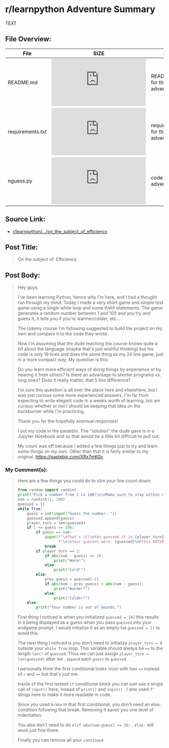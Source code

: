 # r/learnpython Adventure Summary
  TEXT

## File Overview:
  File | SIZE | BRIEF
--- | --- | ---
README.md | ![GitHub file size in bytes](https://img.shields.io/github/size/Phillyclause89/reddit_scripts/on_the_subject_of_efficiency/README.md?style=plastic) | README.md file for this adventure.
requirements.txt | ![GitHub file size in bytes](https://img.shields.io/github/size/Phillyclause89/reddit_scripts/on_the_subject_of_efficiency/requirements.txt?style=plastic) | requirements.txt for this adventure.
nguess.py | ![GitHub file size in bytes](https://img.shields.io/github/size/Phillyclause89/reddit_scripts/on_the_subject_of_efficiency/nguess.py?style=plastic) | code for this adventure.
  
## Source Link:
  * [ r/learnpython/.../on_the_subject_of_efficiency ]( https://www.reddit.com/r/learnpython/comments/dtpn9x/on_the_subject_of_efficiency/ )
  
## Post Title:
  > On the subject of: Efficiency
  
## Post Body:
  > Hey guys,
  >
  > I've been learning Python, hence why I'm here, and I had a thought run through my mind. Today I made a very short game and simple text game using a single while loop and some if/elif statements. The game generates a random number between 1 and 100 and you try and guess it, it tells you if you're warmer/colder, etc...
  >
  > The Udemy course I'm following suggested to build the project on my own and compare it to the code they wrote.
  >
  > Now I'm assuming that the dude teaching the course knows quite a bit about the language (maybe that's just wishful thinking) but his code is only 19 lines and does the same thing as my 24 line game, just in a more compact way. My question is this:
  >
  > Do you learn more efficient ways of doing things by experience or by hearing it from others? Is there an advantage to shorter programs vs. long ones? Does it really matter, that 5 line difference?
  >
  > I'm sure this question is all over the place here and elsewhere, but I was just curious some more experienced answers. I'm far from expecting to write elegant code in a weeks worth of learning, but am curious whether or not I should be keeping that idea on the backburner while I'm practicing.
  >
  > Thank you for the hopefully eventual responses!
  > 
  > I put my code in the pastebin.
  > The "solution" the dude gave is in a Jupyter Notebook and so that would be a little bit difficult to pull out.
  >
  > My count was off because I added a few things just to try and learn some things on my own. Other than that it is fairly similar to my original.
  > https://pastebin.com/XRx7mKGc

### My Comment(s):
  > Here are a few things you could do to slim your line count down:
  > ```python
  > from random import randint
  > print("Pick a number from 1 to 100!\n\nMake sure to stay within range,\nor else...\n")
  > num = randint(1, 100)
  > guessed = []
  > while True:
  >     guess = int(input("Guess the number: "))
  >     guessed.append(guess)
  >     player_turn = len(guessed)
  >     if 1 <= guess <= 100:
  >         if guess == num:
  >             input(f"\nThat's it!\nYou guessed it in {player_turn} turn(s)!"
  >                   f"\n\nYour guesses were: {guessed}\nPress ENTER to exit.")
  >             break
  >         if player_turn == 1:
  >             if abs(num - guess) <= 10:
  >                 print("Warm!")
  >             else:
  >                 print("Cold!")
  >         else:
  >             prev_guess = guessed[-2]
  >             if abs(num - prev_guess) > abs(num - guess):
  >                 print("Warmer!")
  >             else:
  >                 print("Colder!")
  >     else:
  >         print("Your number is out of bounds.")
  > ```
  > First thing I noticed is when you initialized   `guessed = [0]` this results in `0` being displayed as a guess when you pass `guessed` into your endgame prompt. I would initialize it as an empty list `guessed = []` to avoid this.
  >
  > The next thing I noticed is you don't need to initialize  `player_turn = 0` outside your `while True` loop. This variable should always be `==` to the length `len()` of `guessed`. Thus we can just assign  `player_turn = len(guessed)` after we `.append` each `guess` to `guessed`.
  >
  > I personally think the first conditional looks nicer with two `<=`  instead of `<` and `<=` but that's just me.
  >
  > Inside of the first nested `if` conditional block you can just use a single call of `input()` here, insead of `print()` and `input()` . I also used `f"` stings here to make it more readable in code.
  >
  > Since you used `brake` in that first conditional, you don't need an else: condition following that break. Removing it saves you one level of indentation.
  >
  > You also don't need to do `elif abs(num-guess) >= 10:` . `else:` will work just fine there.
  >
  > Finally you can remove all your `continue`s

